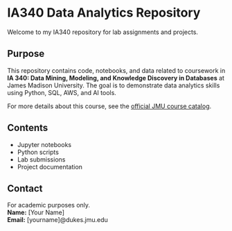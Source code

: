 # IA340 Data Analytics Repository

Welcome to my IA340 repository for lab assignments and projects.

## Purpose

This repository contains code, notebooks, and data related to coursework in **IA 340: Data Mining, Modeling, and Knowledge Discovery in Databases** at James Madison University. The goal is to demonstrate data analytics skills using Python, SQL, AWS, and AI tools.

For more details about this course, see the [official JMU course catalog](https://catalog.jmu.edu/preview_course_nopop.php?catoid=50&coid=258336).

## Contents

- Jupyter notebooks
- Python scripts
- Lab submissions
- Project documentation

## Contact

For academic purposes only.  
**Name:** [Your Name]  
**Email:** [yourname]@dukes.jmu.edu

